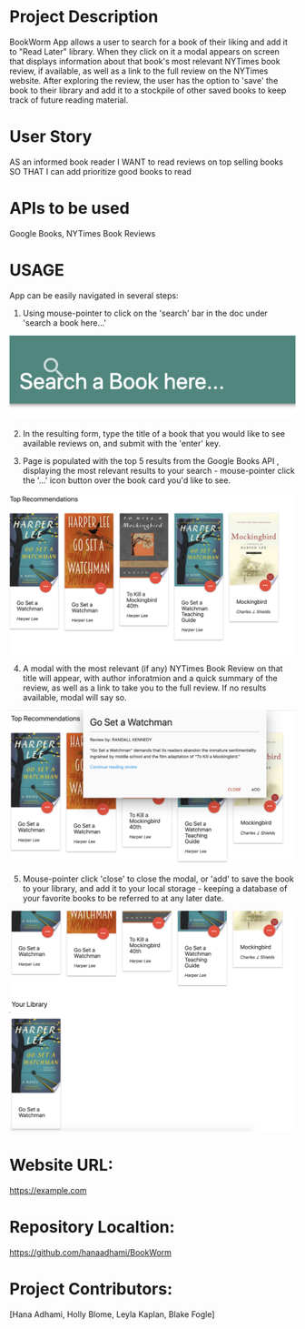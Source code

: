 # Project Description
BookWorm App allows a user to search for a book of their liking and add it to "Read Later" library.  When they click on it a modal appears on screen that displays information about that book's most relevant NYTimes book review, if available, as well as a link to the full review on the NYTimes website. After exploring the review, the user has the option to 'save' the book to their library and add it to a stockpile of other saved books to keep track of future reading material. 

# User Story
AS an informed book reader
I WANT to read reviews on top selling books
SO THAT I can add prioritize good books to read

# APIs to be used
Google Books, NYTimes Book Reviews



# USAGE
App can be easily navigated in several steps:
1. Using mouse-pointer to click on the 'search' bar in the doc under 'search a book here...'

![search input](./images/searchinput.png)

2. In the resulting form, type the title of a book that you would like to see available reviews on, and submit with the 'enter' key.

3. Page is populated with the top 5 results from the Google Books API , displaying the most relevant results to your search - mouse-pointer click the '...' icon button over the book card you'd like to see.

![search results](./images/searchresults.png)

4. A modal with the most relevant (if any) NYTimes Book Review on that title will appear, with author inforatmion and a quick summary of the review, as well as a link to take you to the full review. If no results available, modal will say so. 

![modal NYTimes Review](./images/NYTimesModal.png)

5. Mouse-pointer click 'close' to close the modal, or 'add' to save the book to your library, and add it to your local storage - keeping a database of your favorite books to be referred to at any later date. 

![Saved Books Library](./images/bookLibrary.png)



# Website URL:
https://example.com
# Repository Localtion:
https://github.com/hanaadhami/BookWorm



# Project Contributors:

[Hana Adhami, Holly Blome, Leyla Kaplan, Blake Fogle]

